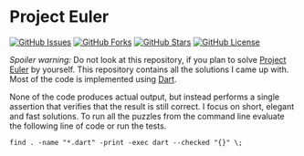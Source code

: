 Project Euler
=============

[![GitHub Issues](https://img.shields.io/github/issues/renggli/dart-euler.svg)](https://github.com/renggli/dart-euler/issues)
[![GitHub Forks](https://img.shields.io/github/forks/renggli/dart-euler.svg)](https://github.com/renggli/dart-euler/network)
[![GitHub Stars](https://img.shields.io/github/stars/renggli/dart-euler.svg)](https://github.com/renggli/dart-euler/stargazers)
[![GitHub License](https://img.shields.io/badge/license-MIT-blue.svg)](https://raw.githubusercontent.com/renggli/dart-euler/master/LICENSE)

*Spoiler warning:* Do not look at this repository, if you plan to solve
[Project Euler](http://projecteuler.net/) by yourself. This repository
contains all the solutions I came up with. Most of the code is implemented
using [Dart](http://dartlang.org).

None of the code produces actual output, but instead performs a single
assertion that verifies that the result is still correct. I focus on
short, elegant and fast solutions. To run all the puzzles from the command
line evaluate the following line of code or run the tests.

    find . -name "*.dart" -print -exec dart --checked "{}" \;
